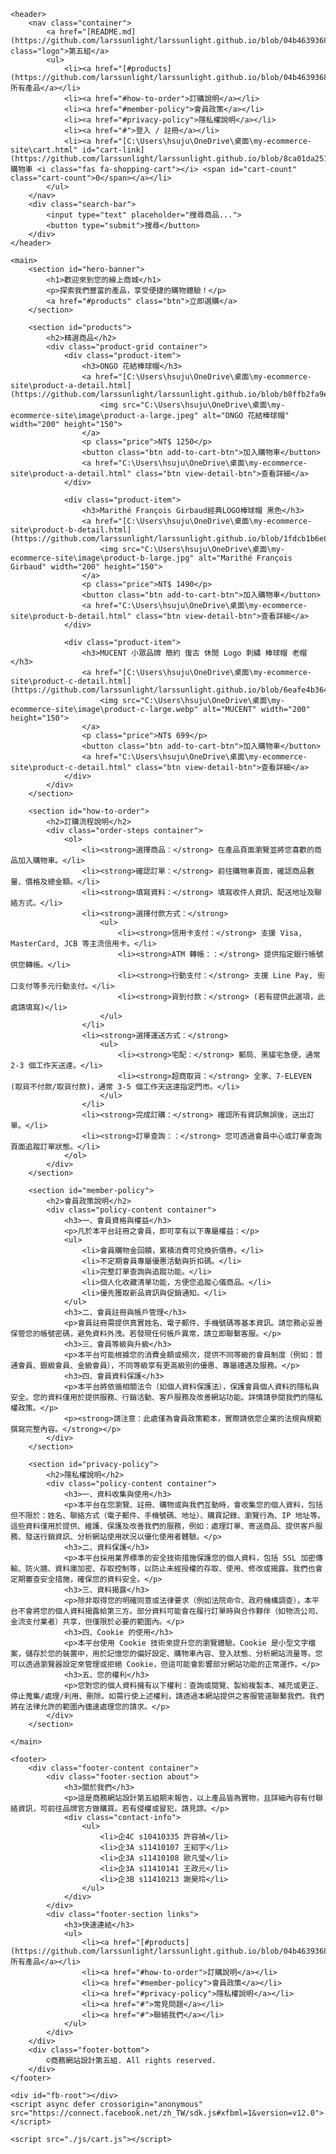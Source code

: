 <html lang="zh-Hant">
<head>
    <meta charset="UTF-8">
    <meta name="viewport" content="width=device-width, initial-scale=1.0">
    <title>商務網站設計第五組 - 探索優質商品</title>
    <link rel="stylesheet" href="風格.css">
    <link rel="stylesheet" href="https://cdnjs.cloudflare.com/ajax/libs/font-awesome/6.0.0-beta3/css/all.min.css">
</head>
<body>

    <header>
        <nav class="container">
            <a href="[README.md](https://github.com/larssunlight/larssunlight.github.io/blob/04b46393684a3e938624a79d0ccbe6c30b96cbdd/README.md)" class="logo">第五組</a>
            <ul>
                <li><a href="[#products](https://github.com/larssunlight/larssunlight.github.io/blob/04b46393684a3e938624a79d0ccbe6c30b96cbdd/README.md)">所有產品</a></li>
                <li><a href="#how-to-order">訂購說明</a></li>
                <li><a href="#member-policy">會員政策</a></li>
                <li><a href="#privacy-policy">隱私權說明</a></li>
                <li><a href="#">登入 / 註冊</a></li>
                <li><a href="[C:\Users\hsuju\OneDrive\桌面\my-ecommerce-site\cart.html" id="cart-link](https://github.com/larssunlight/larssunlight.github.io/blob/8ca01da25143c6ad458264e98da51af21415e429/%E8%B3%BC%E7%89%A9%E8%BB%8A)">購物車 <i class="fas fa-shopping-cart"></i> <span id="cart-count" class="cart-count">0</span></a></li>
            </ul>
        </nav>
        <div class="search-bar">
            <input type="text" placeholder="搜尋商品...">
            <button type="submit">搜尋</button>
        </div>
    </header>

    <main>
        <section id="hero-banner">
            <h1>歡迎來到您的線上商城</h1>
            <p>探索我們豐富的產品，享受便捷的購物體驗！</p>
            <a href="#products" class="btn">立即選購</a>
        </section>

        <section id="products">
            <h2>精選商品</h2>
            <div class="product-grid container">
                <div class="product-item">
                    <h3>ONGO 花結棒球帽</h3>
                    <a href="[C:\Users\hsuju\OneDrive\桌面\my-ecommerce-site\product-a-detail.html](https://github.com/larssunlight/larssunlight.github.io/blob/b8ffb2fa9e290ce3ee3647f36011a0ef834782f3/%E7%94%A2%E5%93%811)">
                        <img src="C:\Users\hsuju\OneDrive\桌面\my-ecommerce-site\image\product-a-large.jpeg" alt="ONGO 花結棒球帽" width="200" height="150">
                    </a>
                    <p class="price">NT$ 1250</p>
                    <button class="btn add-to-cart-btn">加入購物車</button>
                    <a href="C:\Users\hsuju\OneDrive\桌面\my-ecommerce-site\product-a-detail.html" class="btn view-detail-btn">查看詳細</a>
                </div>

                <div class="product-item">
                    <h3>Marithé François Girbaud經典LOGO棒球帽 黑色</h3>
                    <a href="[C:\Users\hsuju\OneDrive\桌面\my-ecommerce-site\product-b-detail.html](https://github.com/larssunlight/larssunlight.github.io/blob/1fdcb1b6e8a77e5892a221ee8110bc8737b015d9/%E7%94%A2%E5%93%812)">
                        <img src="C:\Users\hsuju\OneDrive\桌面\my-ecommerce-site\image\product-b-large.jpg" alt="Marithé François Girbaud" width="200" height="150">
                    </a>
                    <p class="price">NT$ 1490</p>
                    <button class="btn add-to-cart-btn">加入購物車</button>
                    <a href="C:\Users\hsuju\OneDrive\桌面\my-ecommerce-site\product-b-detail.html" class="btn view-detail-btn">查看詳細</a>
                </div>

                <div class="product-item">
                    <h3>MUCENT 小眾品牌 簡約 復古 休閒 Logo 刺繡 棒球帽 老帽</h3>
                    <a href="[C:\Users\hsuju\OneDrive\桌面\my-ecommerce-site\product-c-detail.html](https://github.com/larssunlight/larssunlight.github.io/blob/6eafe4b3648c6b4c5024a39e1f01d30fab8d2a83/%E7%94%A2%E5%93%813)">
                        <img src="C:\Users\hsuju\OneDrive\桌面\my-ecommerce-site\image\product-c-large.webp" alt="MUCENT" width="200" height="150">
                    </a>
                    <p class="price">NT$ 699</p>
                    <button class="btn add-to-cart-btn">加入購物車</button>
                    <a href="C:\Users\hsuju\OneDrive\桌面\my-ecommerce-site\product-c-detail.html" class="btn view-detail-btn">查看詳細</a>
                </div>
            </div>
        </section>

        <section id="how-to-order">
            <h2>訂購流程說明</h2>
            <div class="order-steps container">
                <ol>
                    <li><strong>選擇商品：</strong> 在產品頁面瀏覽並將您喜歡的商品加入購物車。</li>
                    <li><strong>確認訂單：</strong> 前往購物車頁面，確認商品數量、價格及總金額。</li>
                    <li><strong>填寫資料：</strong> 填寫收件人資訊、配送地址及聯絡方式。</li>
                    <li><strong>選擇付款方式：</strong>
                        <ul>
                            <li><strong>信用卡支付：</strong> 支援 Visa, MasterCard, JCB 等主流信用卡。</li>
                            <li><strong>ATM 轉帳：：</strong> 提供指定銀行帳號供您轉帳。</li>
                            <li><strong>行動支付：</strong> 支援 Line Pay, 街口支付等多元行動支付。</li>
                            <li><strong>貨到付款：</strong> (若有提供此選項，此處請填寫)</li>
                        </ul>
                    </li>
                    <li><strong>選擇運送方式：</strong>
                        <ul>
                            <li><strong>宅配：</strong> 郵局、黑貓宅急便，通常 2-3 個工作天送達。</li>
                            <li><strong>超商取貨：</strong> 全家、7-ELEVEN (取貨不付款/取貨付款)，通常 3-5 個工作天送達指定門市。</li>
                        </ul>
                    </li>
                    <li><strong>完成訂購：</strong> 確認所有資訊無誤後，送出訂單。</li>
                    <li><strong>訂單查詢：：</strong> 您可透過會員中心或訂單查詢頁面追蹤訂單狀態。</li>
                </ol>
            </div>
        </section>

        <section id="member-policy">
            <h2>會員政策說明</h2>
            <div class="policy-content container">
                <h3>一、會員資格與權益</h3>
                <p>凡於本平台註冊之會員，即可享有以下專屬權益：</p>
                <ul>
                    <li>會員購物金回饋，累積消費可兌換折價券。</li>
                    <li>不定期會員專屬優惠活動與折扣碼。</li>
                    <li>完整訂單查詢與追蹤功能。</li>
                    <li>個人化收藏清單功能，方便您追蹤心儀商品。</li>
                    <li>優先獲取新品資訊與促銷通知。</li>
                </ul>
                <h3>二、會員註冊與帳戶管理</h3>
                <p>會員註冊需提供真實姓名、電子郵件、手機號碼等基本資訊。請您務必妥善保管您的帳號密碼，避免資料外洩。若發現任何帳戶異常，請立即聯繫客服。</p>
                <h3>三、會員等級與升級</h3>
                <p>本平台可能根據您的消費金額或頻次，提供不同等級的會員制度（例如：普通會員、銀級會員、金級會員），不同等級享有更高級別的優惠、專屬禮遇及服務。</p>
                <h3>四、會員資料保護</h3>
                <p>本平台將依循相關法令（如個人資料保護法），保護會員個人資料的隱私與安全。您的資料僅用於提供服務、行銷活動、客戶服務及改善網站功能。詳情請參閱我們的隱私權政策。</p>
                <p><strong>請注意：此處僅為會員政策範本，實際請依您企業的法規與規範撰寫完整內容。</strong></p>
            </div>
        </section>

        <section id="privacy-policy">
            <h2>隱私權說明</h2>
            <div class="policy-content container">
                <h3>一、資料收集與使用</h3>
                <p>本平台在您瀏覽、註冊、購物或與我們互動時，會收集您的個人資料，包括但不限於：姓名、聯絡方式（電子郵件、手機號碼、地址）、購買記錄、瀏覽行為、IP 地址等。這些資料僅用於提供、維護、保護及改善我們的服務，例如：處理訂單、寄送商品、提供客戶服務、發送行銷資訊、分析網站使用狀況以優化使用者體驗。</p>
                <h3>二、資料保護</h3>
                <p>本平台採用業界標準的安全技術措施保護您的個人資料，包括 SSL 加密傳輸、防火牆、資料庫加密、存取控制等，以防止未經授權的存取、使用、修改或揭露。我們也會定期審查安全措施，確保您的資料安全。</p>
                <h3>三、資料揭露</h3>
                <p>除非取得您的明確同意或法律要求（例如法院命令、政府機構調查），本平台不會將您的個人資料揭露給第三方。部分資料可能會在履行訂單時與合作夥伴（如物流公司、金流支付業者）共享，但僅限於必要的範圍內。</p>
                <h3>四、Cookie 的使用</h3>
                <p>本平台使用 Cookie 技術來提升您的瀏覽體驗。Cookie 是小型文字檔案，儲存於您的裝置中，用於記憶您的偏好設定、購物車內容、登入狀態、分析網站流量等。您可以透過瀏覽器設定來管理或拒絕 Cookie，但這可能會影響部分網站功能的正常運作。</p>
                <h3>五、您的權利</h3>
                <p>您對您的個人資料擁有以下權利：查詢或閱覽、製給複製本、補充或更正、停止蒐集/處理/利用、刪除。如需行使上述權利，請透過本網站提供之客服管道聯繫我們。我們將在法律允許的範圍內儘速處理您的請求。</p>
            </div>
        </section>

    </main>

    <footer>
        <div class="footer-content container">
            <div class="footer-section about">
                <h3>關於我們</h3>
                <p>這是商務網站設計第五組期末報告，以上產品皆為實物，且詳細內容有付聯絡資訊，可前往品牌官方做購買。若有侵權或冒犯，請見諒。</p>
                <div class="contact-info">
                    <ul>
                        <li>企4C s10410335 許容禎</li>
                        <li>企3A s11410107 王紹宇</li>
                        <li>企3A s11410108 歐凡瑩</li>
                        <li>企3A s11410141 王政元</li>
                        <li>企3B s11410213 謝昊玲</li>
                    </ul>
                </div>
            </div>
            <div class="footer-section links">
                <h3>快速連結</h3>
                <ul>
                    <li><a href="[#products](https://github.com/larssunlight/larssunlight.github.io/blob/04b46393684a3e938624a79d0ccbe6c30b96cbdd/README.md)">所有產品</a></li>
                    <li><a href="#how-to-order">訂購說明</a></li>
                    <li><a href="#member-policy">會員政策</a></li>
                    <li><a href="#privacy-policy">隱私權說明</a></li>
                    <li><a href="#">常見問題</a></li>
                    <li><a href="#">聯絡我們</a></li>
                </ul>
            </div>
        </div>
        <div class="footer-bottom">
            ©商務網站設計第五組. All rights reserved.
        </div>
    </footer>

    <div id="fb-root"></div>
    <script async defer crossorigin="anonymous" src="https://connect.facebook.net/zh_TW/sdk.js#xfbml=1&version=v12.0"></script>

    <script src="./js/cart.js"></script>

</body>
</html>
